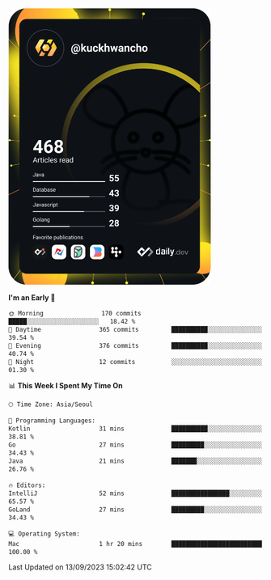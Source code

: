 <a href="https://app.daily.dev/kuckhwancho"><img src="https://github.com/kuckjwi0928/kuckjwi0928/blob/master/devcard.svg" width="400" alt="Kuckjwi Devcard"/></a>

<!--START_SECTION:waka-->
**I'm an Early 🐤** 

```text
🌞 Morning                170 commits         █████░░░░░░░░░░░░░░░░░░░░   18.42 % 
🌆 Daytime                365 commits         ██████████░░░░░░░░░░░░░░░   39.54 % 
🌃 Evening                376 commits         ██████████░░░░░░░░░░░░░░░   40.74 % 
🌙 Night                  12 commits          ░░░░░░░░░░░░░░░░░░░░░░░░░   01.30 % 
```


📊 **This Week I Spent My Time On** 

```text
🕑︎ Time Zone: Asia/Seoul

💬 Programming Languages: 
Kotlin                   31 mins             ██████████░░░░░░░░░░░░░░░   38.81 % 
Go                       27 mins             █████████░░░░░░░░░░░░░░░░   34.43 % 
Java                     21 mins             ███████░░░░░░░░░░░░░░░░░░   26.76 % 

🔥 Editors: 
IntelliJ                 52 mins             ████████████████░░░░░░░░░   65.57 % 
GoLand                   27 mins             █████████░░░░░░░░░░░░░░░░   34.43 % 

💻 Operating System: 
Mac                      1 hr 20 mins        █████████████████████████   100.00 % 
```


 Last Updated on 13/09/2023 15:02:42 UTC
<!--END_SECTION:waka-->
